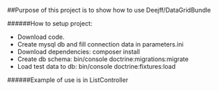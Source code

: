 ##Purpose of this project is to show how to use Deejff/DataGridBundle

######How to setup project:

- Download code.
- Create mysql db and fill connection data in parameters.ini
- Download dependencies: composer install
- Create db schema: bin/console doctrine:migrations:migrate
- Load test data to db: bin/console doctrine:fixtures:load

######Example of use is in ListController